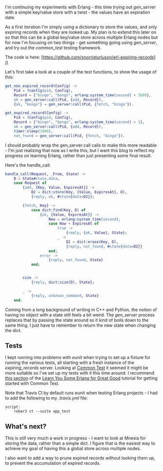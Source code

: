 I'm continuing my experiments with Erlang - this time trying out
*gen_server* with a simple key/value store with a twist - the values
have an expiration date.

As a first iteration I'm simply using a dictionary to store the
values, and only expiring records when they are looked up. My plan
is to extend this later on so that this can be a global key/value
store across multiple Erlang nodes but for now I'm focusing on two
things - get something going using *gen_server*, and try out the
*common_test* testing framework.

The code is here: [https://github.com/snorristurluson/erl-expiring-records]()

Let's first take a look at a couple of the test functions, to show
the usage of this:
```erlang
get_non_expired_record(Config) ->
    Pid = ?config(pid, Config),
    Record = {"bingo", "bongo", erlang:system_time(second) + 3600},
    ok = gen_server:call(Pid, {add, Record}),
    {ok, "bongo"} = gen_server:call(Pid, {fetch, "bingo"}).

get_expired_record(Config) ->
    Pid = ?config(pid, Config),
    Record = {"bingo", "bongo", erlang:system_time(second) + 1},
    ok = gen_server:call(Pid, {add, Record}),
    timer:sleep(2000),
    not_found = gen_server:call(Pid, {fetch, "bingo"}).
```
I should probably wrap the gen_server:call calls to make this more
readable - I'm just realizing that now as I write this, but I want
this blog to reflect my progress on learning Erlang, rather than
just presenting some final result. 

Here's the handle_call:

```erlang
handle_call(Request, _From, State) ->
    D = State#state.data,
    case Request of
        {add, {Key, Value, ExpiresAt}} ->
            D2 = dict:store(Key, {Value, ExpiresAt}, D),
            {reply, ok, #state{data=D2}};

        {fetch, Key} ->
            case dict:find(Key, D) of
                {ok, {Value, ExpiresAt}} ->
                    Now = erlang:system_time(second),
                    case Now < ExpiresAt of
                        true ->
                            {reply, {ok, Value}, State};
                        _ ->
                            D2 = dict:erase(Key, D),
                            {reply, not_found, #state{data=D2}}
                    end;
                error ->
                    {reply, not_found, State}
            end;


        size ->
            {reply, dict:size(D), State};

        _ ->
            {reply, unknown_command, State}
    end.

```
Coming from a long background of writing in C++ and Python, the
notion of having no object with a state still feels a bit weird.
The *gen_server* process replaces that by passing the state around
so it kind of boils down to the same thing. I just have to remember
to return the new state when changing the dict.

## Tests
I kept running into problems with *eunit* when trying to set up a
fixture for running the various tests, all starting with a fresh
instance of the *expiring_records* server. Looking at 
[Common Test](http://erlang.org/doc/apps/common_test/basics_chapter.html)
it seemed it might be more suitable so I've set up my tests with
it this time around. I recommend [this section](http://learnyousomeerlang.com/common-test-for-uncommon-tests)
of the [Learn You Some Erlang for Great Good](http://learnyousomeerlang.com/content) tutorial
for getting started with Common Test.

Note that Travis CI by default runs eunit when testing Erlang
projects - I had to add the following to my *.travis.yml* file:
```
script:
    rebar3 ct --suite app_test
```

## What's next?
This is still very much a work in progress - I want to look at Mnesia
for storing the data, rather than a simple dict. I figure that is
the easiest way to achieve my goal of having this a global store
across multiple nodes.

I also want to add a way to prune expired records without looking
them up, to prevent the accumulation of expired records.
